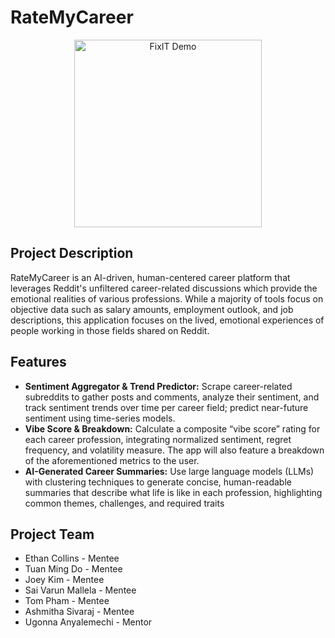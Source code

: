 # RateMyCareer

<p align="center">
  <img width="300px "src="https://media2.giphy.com/media/v1.Y2lkPTc5MGI3NjExbTdodW1lems0d3ZzemV4OXBkMXZ5dzFjcXZ5aGkzMWk1YXhzaXh6ciZlcD12MV9naWZzX3NlYXJjaCZjdD1n/OoHeo553D4907r1642/giphy.webp" alt="FixIT Demo">
</p>

## Project Description
RateMyCareer is an AI-driven, human-centered career platform that leverages Reddit's unfiltered career-related discussions which provide the emotional realities of various professions. While a majority of tools focus on objective data such as salary amounts, employment outlook, and job descriptions, this application focuses on the lived, emotional experiences of people working in those fields shared on Reddit.

## Features
- **Sentiment Aggregator & Trend Predictor:** Scrape career-related subreddits to gather posts and comments, analyze their sentiment, and track sentiment trends over time per career field; predict near-future sentiment using time-series models.
- **Vibe Score & Breakdown:** Calculate a composite “vibe score” rating for each career profession, integrating normalized sentiment, regret frequency, and volatility measure. The app will also feature a breakdown of the aforementioned metrics to the user.
- **AI-Generated Career Summaries:** Use large language models (LLMs) with clustering techniques to generate concise, human-readable summaries that describe what life is like in each profession, highlighting common themes, challenges, and required traits

## Project Team
- Ethan Collins - Mentee
- Tuan Ming Do - Mentee
- Joey Kim - Mentee
- Sai Varun Mallela - Mentee
- Tom Pham - Mentee
- Ashmitha Sivaraj - Mentee
- Ugonna Anyalemechi - Mentor
